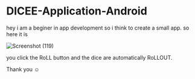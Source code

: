 # DICEE-Application-Android

hey i am a beginer in app development so i think to create a small app.
so here it is

![Screenshot (119)](https://user-images.githubusercontent.com/62756279/88693689-3617af00-d11d-11ea-8144-072fe1397da5.png)


you click the RoLL button and the dice are automatically RoLLOUT.

Thank you ☺
